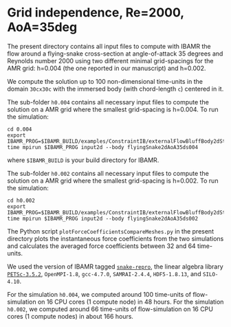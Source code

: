 # Grid independence, Re=2000, AoA=35deg

The present directory contains all input files to compute with IBAMR the flow around a flying-snake cross-section at angle-of-attack 35 degrees and Reynolds number 2000 using two different minimal grid-spacings for the AMR grid: h=0.004 (the one reported in our manuscript) and h=0.002.

We compute the solution up to 100 non-dimensional time-units in the domain `30cx30c` with the immersed body (with chord-length `c`) centered in it.

The sub-folder `h0.004` contains all necessary input files to compute the solution on a AMR grid where the smallest grid-spacing is h=0.004.
To run the simulation:

```
cd 0.004
export IBAMR_PROG=$IBAMR_BUILD/examples/ConstraintIB/externalFlowBluffBody2dStabilized/externalFlowBluffBody2dStabilized
time mpirun $IBAMR_PROG input2d --body flyingSnake2dAoA35ds004
```

where `$IBAMR_BUILD` is your build directory for IBAMR.

The sub-folder `h0.002` contains all necessary input files to compute the solution on a AMR grid where the smallest grid-spacing is h=0.002.
To run the simulation:

```
cd h0.002
export IBAMR_PROG=$IBAMR_BUILD/examples/ConstraintIB/externalFlowBluffBody2dStabilized/externalFlowBluffBody2dStabilized
time mpirun $IBAMR_PROG input2d --body flyingSnake2dAoA35ds002
```

The Python script `plotForceCoefficientsCompareMeshes.py` in the present directory plots the instantaneous force coefficients from the two simulations and calculates the averaged force coefficients between 32 and 64 time-units.

We used the version of IBAMR tagged [`snake-repro`](https://github.com/mesnardo/IBAMR/releases/tag/snake-repro), the linear algebra library [`PETSc-3.5.2`](https://www.mcs.anl.gov/petsc/download/index.html), `OpenMPI-1.8`, `gcc-4.7.0`, `SAMRAI-2.4.4`, `HDF5-1.8.13`, and `SILO-4.10`.

For the simulation `h0.004`, we computed around 100 time-units of flow-simulation on 16 CPU cores (1 compute node) in 48 hours.
For the simulation `h0.002`, we computed around 66 time-units of flow-simulation on 16 CPU cores (1 compute nodes) in about 166 hours.
